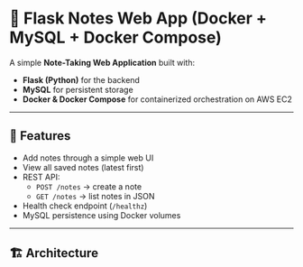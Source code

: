 # 📝 Flask Notes Web App (Docker + MySQL + Docker Compose)

A simple **Note-Taking Web Application** built with:
- **Flask (Python)** for the backend
- **MySQL** for persistent storage
- **Docker & Docker Compose** for containerized orchestration on AWS EC2

---

## 🚀 Features
- Add notes through a simple web UI
- View all saved notes (latest first)
- REST API:
  - `POST /notes` → create a note
  - `GET /notes` → list notes in JSON
- Health check endpoint (`/healthz`)
- MySQL persistence using Docker volumes

---

## 🏗️ Architecture

